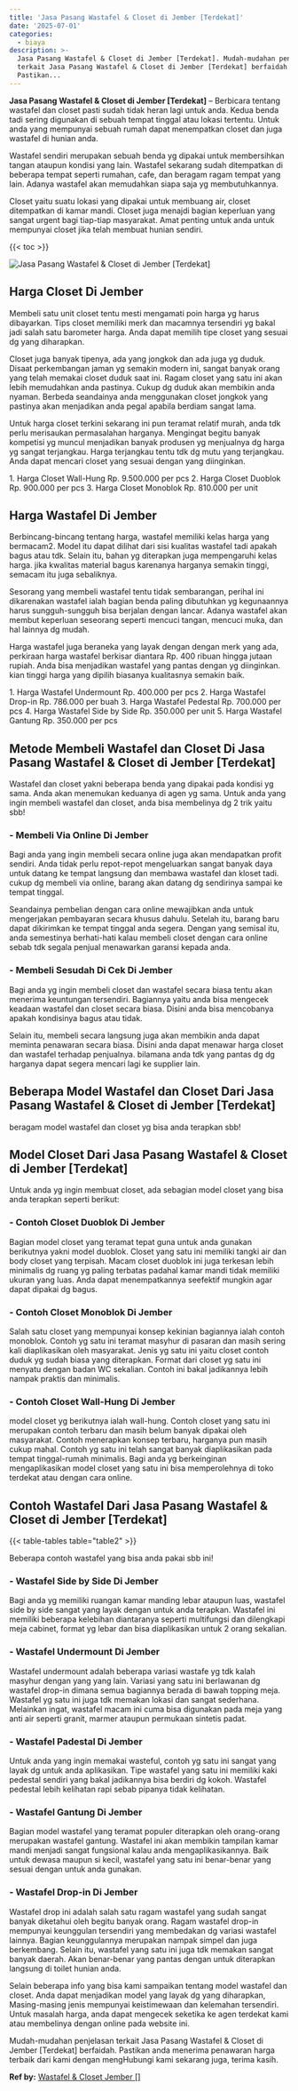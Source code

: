 ```yaml
---
title: 'Jasa Pasang Wastafel & Closet di Jember [Terdekat]'
date: '2025-07-01'
categories:
  - biaya
description: >-
  Jasa Pasang Wastafel & Closet di Jember [Terdekat]. Mudah-mudahan penjelasan
  terkait Jasa Pasang Wastafel & Closet di Jember [Terdekat] berfaidah.
  Pastikan...
---
```


**Jasa Pasang Wastafel & Closet di Jember \[Terdekat\]** – Berbicara tentang wastafel dan closet pasti sudah tidak heran lagi untuk anda. Kedua benda tadi sering digunakan di sebuah tempat tinggal atau lokasi tertentu. Untuk anda yang mempunyai sebuah rumah dapat menempatkan closet dan juga wastafel di hunian anda.

Wastafel sendiri merupakan sebuah benda yg dipakai untuk membersihkan tangan ataupun kondisi yang lain. Wastafel sekarang sudah ditempatkan di beberapa tempat seperti rumahan, cafe, dan beragam ragam tempat yang lain. Adanya wastafel akan memudahkan siapa saja yg membutuhkannya.

Closet yaitu suatu lokasi yang dipakai untuk membuang air, closet ditempatkan di kamar mandi. Closet juga menajdi bagian keperluan yang sangat urgent bagi tiap-tiap masyarakat. Amat penting untuk anda untuk mempunyai closet jika telah membuat hunian sendiri.

{{< toc >}}

![Jasa Pasang Wastafel & Closet di Jember [Terdekat]](/images/wastafel-closet-murah61.png)

## Harga Closet Di Jember

Membeli satu unit closet tentu mesti mengamati poin harga yg harus dibayarkan. Tips closet memiliki merk dan macamnya tersendiri yg bakal jadi salah satu barometer harga. Anda dapat memilih tipe closet yang sesuai dg yang diharapkan.

Closet juga banyak tipenya, ada yang jongkok dan ada juga yg duduk. Disaat perkembangan jaman yg semakin modern ini, sangat banyak orang yang telah memakai closet duduk saat ini. Ragam closet yang satu ini akan lebih memudahkan anda pastinya. Cukup dg duduk akan membikin anda nyaman. Berbeda seandainya anda menggunakan closet jongkok yang pastinya akan menjadikan anda pegal apabila berdiam sangat lama.

Untuk harga closet terkini sekarang ini pun teramat relatif murah, anda tdk perlu merisaukan permasalahan harganya. Mengingat begitu banyak kompetisi yg muncul menjadikan banyak produsen yg menjualnya dg harga yg sangat terjangkau. Harga terjangkau tentu tdk dg mutu yang terjangkau. Anda dapat mencari closet yang sesuai dengan yang diinginkan.

1\. Harga Closet Wall-Hung Rp. 9.500.000 per pcs 2. Harga Closet Duoblok Rp. 900.000 per pcs 3. Harga Closet Monoblok Rp. 810.000 per unit

## Harga Wastafel Di Jember

Berbincang-bincang tentang harga, wastafel memiliki kelas harga yang bermacam2. Model itu dapat dilihat dari sisi kualitas wastafel tadi apakah bagus atau tdk. Selain itu, bahan yg diterapkan juga mempengaruhi kelas harga. jika kwalitas material bagus karenanya harganya semakin tinggi, semacam itu juga sebaliknya.

Sesorang yang membeli wastafel tentu tidak sembarangan, perihal ini dikarenakan wastafel ialah bagian benda paling dibutuhkan yg kegunaannya harus sungguh-sungguh bisa berjalan dengan lancar. Adanya wastafel akan membut keperluan seseorang seperti mencuci tangan, mencuci muka, dan hal lainnya dg mudah.

Harga wastafel juga beraneka yang layak dengan dengan merk yang ada, perkiraan harga wastafel berkisar diantara Rp. 400 ribuan hingga jutaan rupiah. Anda bisa menjadikan wastafel yang pantas dengan yg diinginkan. kian tinggi harga yang dipilih biasanya kualitasnya semakin baik.

1\. Harga Wastafel Undermount Rp. 400.000 per pcs 2. Harga Wastafel Drop-in Rp. 786.000 per buah 3. Harga Wastafel Pedestal Rp. 700.000 per pcs 4. Harga Wastafel Side by Side Rp. 350.000 per unit 5. Harga Wastafel Gantung Rp. 350.000 per pcs

## Metode Membeli Wastafel dan Closet Di Jasa Pasang Wastafel & Closet di Jember \[Terdekat\]

Wastafel dan closet yakni beberapa benda yang dipakai pada kondisi yg sama. Anda akan menemukan keduanya di agen yg sama. Untuk anda yang ingin membeli wastafel dan closet, anda bisa membelinya dg 2 trik yaitu sbb!

### \- Membeli Via Online Di Jember

Bagi anda yang ingin membeli secara online juga akan mendapatkan profit sendiri. Anda tidak perlu repot-repot mengeluarkan sangat banyak daya untuk datang ke tempat langsung dan membawa wastafel dan kloset tadi. cukup dg membeli via online, barang akan datang dg sendirinya sampai ke tempat tinggal.

Seandainya pembelian dengan cara online mewajibkan anda untuk mengerjakan pembayaran secara khusus dahulu. Setelah itu, barang baru dapat dikirimkan ke tempat tinggal anda segera. Dengan yang semisal itu, anda semestinya berhati-hati kalau membeli closet dengan cara online sebab tdk segala penjual menawarkan garansi kepada anda.

### \- Membeli Sesudah Di Cek Di Jember

Bagi anda yg ingin membeli closet dan wastafel secara biasa tentu akan menerima keuntungan tersendiri. Bagiannya yaitu anda bisa mengecek keadaan wastafel dan closet secara biasa. Disini anda bisa mencobanya apakah kondisinya bagus atau tidak.

Selain itu, membeli secara langsung juga akan membikin anda dapat meminta penawaran secara biasa. Disini anda dapat menawar harga closet dan wastafel terhadap penjualnya. bilamana anda tdk yang pantas dg dg harganya dapat segera mencari lagi ke supplier lain.

## Beberapa Model Wastafel dan Closet Dari Jasa Pasang Wastafel & Closet di Jember \[Terdekat\]

beragam model wastafel dan closet yg bisa anda terapkan sbb!

## Model Closet Dari Jasa Pasang Wastafel & Closet di Jember \[Terdekat\]

Untuk anda yg ingin membuat closet, ada sebagian model closet yang bisa anda terapkan seperti berikut:

### \- Contoh Closet Duoblok Di Jember

Bagian model closet yang teramat tepat guna untuk anda gunakan berikutnya yakni model duoblok. Closet yang satu ini memiliki tangki air dan body closet yang terpisah. Macam closet duoblok ini juga terkesan lebih minimalis dg ruang yg paling terbatas padahal kamar mandi tidak memiliki ukuran yang luas. Anda dapat menempatkannya seefektif mungkin agar dapat dipakai dg bagus.

### \- Contoh Closet Monoblok Di Jember

Salah satu closet yang mempunyai konsep kekinian bagiannya ialah contoh monoblok. Contoh yg satu ini teramat masyhur di pasaran dan masih sering kali diaplikasikan oleh masyarakat. Jenis yg satu ini yaitu closet contoh duduk yg sudah biasa yang diterapkan. Format dari closet yg satu ini menyatu dengan badan WC sekalian. Contoh ini bakal jadikannya lebih nampak praktis dan minimalis.

### \- Contoh Closet Wall-Hung Di Jember

model closet yg berikutnya ialah wall-hung. Contoh closet yang satu ini merupakan contoh terbaru dan masih belum banyak dipakai oleh masyarakat. Contoh menerapkan konsep terbaru, harganya pun masih cukup mahal. Contoh yg satu ini telah sangat banyak diaplikasikan pada tempat tinggal-rumah minimalis. Bagi anda yg berkeinginan mengaplikasikan model closet yang satu ini bisa memperolehnya di toko terdekat atau dengan cara online.

## Contoh Wastafel Dari Jasa Pasang Wastafel & Closet di Jember \[Terdekat\]

{{< table-tables table="table2" >}}

Beberapa contoh wastafel yang bisa anda pakai sbb ini!

### \- Wastafel Side by Side Di Jember

Bagi anda yg memiliki ruangan kamar manding lebar ataupun luas, wastafel side by side sangat yang layak dengan untuk anda terapkan. Wastafel ini memiliki beberapa kelebihan diantaranya seperti multifungsi dan dilengkapi meja cabinet, format yg lebar dan bisa diaplikasikan untuk 2 orang sekalian.

### \- Wastafel Undermount Di Jember

Wastafel undermount adalah beberapa variasi wastafe yg tdk kalah masyhur dengan yang yang lain. Variasi yang satu ini berlawanan dg wastafel drop-in dimana semua bagiannya berada di bawah topping meja. Wastafel yg satu ini juga tdk memakan lokasi dan sangat sederhana. Melainkan ingat, wastafel macam ini cuma bisa digunakan pada meja yang anti air seperti granit, marmer ataupun permukaan sintetis padat.

### \- Wastafel Padestal Di Jember

Untuk anda yang ingin memakai wasteful, contoh yg satu ini sangat yang layak dg untuk anda aplikasikan. Tipe wastafel yang satu ini memiliki kaki pedestal sendiri yang bakal jadikannya bisa berdiri dg kokoh. Wastafel pedestal lebih kelihatan rapi sebab pipanya tidak kelihatan.

### \- Wastafel Gantung Di Jember

Bagian model wastafel yang teramat populer diterapkan oleh orang-orang merupakan wastafel gantung. Wastafel ini akan membikin tampilan kamar mandi menjadi sangat fungsional kalau anda mengaplikasikannya. Baik untuk dewasa maupun si kecil, wastafel yang satu ini benar-benar yang sesuai dengan untuk anda gunakan.

### \- Wastafel Drop-in Di Jember

Wastafel drop ini adalah salah satu ragam wastafel yang sudah sangat banyak diketahui oleh begitu banyak orang. Ragam wastafel drop-in mempunyai keunggulan tersendiri yang membedakan dg variasi wastafel lainnya. Bagian keunggulannya merupakan nampak simpel dan juga berkembang. Selain itu, wastafel yang satu ini juga tdk memakan sangat banyak daerah. Akan benar-benar yang pantas dengan untuk diterapkan langsung di toilet hunian anda.

Selain beberapa info yang bisa kami sampaikan tentang model wastafel dan closet. Anda dapat menjadikan model yang layak dg yang diharapkan, Masing-masing jenis mempunyai keistimewaan dan kelemahan tersendiri. Untuk masalah harga, anda dapat mengecek seketika ke agen terdekat kami atau membelinya dengan online pada website ini.

Mudah-mudahan penjelasan terkait Jasa Pasang Wastafel & Closet di Jember \[Terdekat\] berfaidah. Pastikan anda menerima penawaran harga terbaik dari kami dengan mengHubungi kami sekarang juga, terima kasih.

**Ref by:** [Wastafel & Closet Jember []](https://id.wikipedia.org/wiki/Wastafel)
